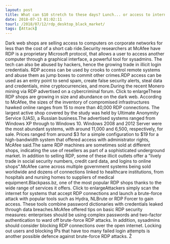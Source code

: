 ```yaml
---
layout: post
title: What can $10 stretch to these days? Lunch... or access to international airport security systems
date: 2018-07-13 01:02:11
tourl: /2018/07/12/rdp_desktop_black_market/
tags: [Attack]
---
```

Dark web shops are selling access to computers on corporate networks for less than the cost of a short cab ride.Security researchers at McAfee have RDP is a proprietary Microsoft protocol, that allows a user to access another computer through a graphical interface, a powerful tool for sysadmins. The tech can also be abused by hackers, hence the growing trade in illicit login credentials. RDP access can be used by crooks to control remote systems and abuse them as jump boxes to commit other crimes.RDP access can be used as an entry point to send spam, create false security alerts, steal data and credentials, mine cryptocurrencies, and more.During the recent Monero mining via RDP advertised on a cybercriminal forum. Click to enlargeThese RDP shops are growing in size and abundance on the dark web. According to McAfee, the sizes of the inventory of compromised infrastructures hawked online ranges from 15 to more than 40,000 RDP connections. The largest active shop covered by the study was held by Ultimate Anonymity Service (UAS), a Russian business.The advertised systems ranged from Windows XP through to Windows 10. Windows 2008 and 2012 Server were the most abundant systems, with around 11,000 and 6,500, respectively, for sale. Prices ranged from around $3 for a simple configuration to $19 for a high-bandwidth system that offered access with administrator rights, McAfee said.The same RDP machines are sometimes sold at different shops, indicating the use of resellers as part of a sophisticated underground market. In addition to selling RDP, some of these illicit outlets offer a "lively trade in social security numbers, credit card data, and logins to online shops".McAfee came across multiple government systems being sold worldwide and dozens of connections linked to healthcare institutions, from hospitals and nursing homes to suppliers of medical equipment.Blackpass.bz, one of the most popular RDP shops thanks to the wide range of services it offers. Click to enlargeAttackers simply scan the internet for systems that accept RDP connections and launch a brute-force attack with popular tools such as Hydra, NLBrute or RDP Forcer to gain access. These tools combine password dictionaries with credentials leaked through data breaches.McAfee offered tips on basic RDP security measures: enterprises should be using complex passwords and two-factor authentication to ward off brute-force RDP attacks. In addition, sysadmins should consider blocking RDP connections over the open internet. Locking out users and blocking IPs that have too many failed login attempts is another possible defence against brute-force RDP attacks. Ž